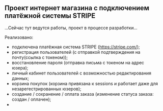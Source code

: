 ## Проект интернет магазина с подключением платёжной системы STRIPE

...Сейчас тут ведутся работы, проект в процессе разработки...

Реализовано:
- подключена платёжная система STRIPE (https://stripe.com/);
- регистрация пользователей (с отправкой подтверждения на почту(ссылка с токеном));
- восстановление пароля (отправка письма с токеном на адрес юзера);
- личный кабинет пользователей с возможностью редактирования данных;
- корзина покупок (корзина привязана к sessions и работает даже для незарегестрированных юзеров);
- создание / сохранение / оплата заказа (изменение статуса заказа: создан / оплачен);
- 

